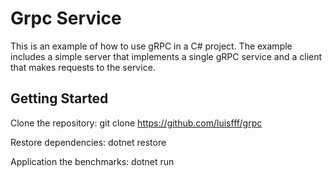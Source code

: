 # Grpc Service

This is an example of how to use gRPC in a C# project. The example includes a simple server that implements a single gRPC service and a client that makes requests to the service.

## Getting Started
Clone the repository: git clone https://github.com/luisfff/grpc

Restore dependencies: dotnet restore

Application the benchmarks: dotnet run
